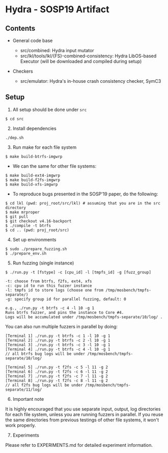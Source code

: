 # Hydra - SOSP19 Artifact

## Contents

* General code base
  - src/combined: Hydra input mutator
  - src/lkl/tools/lkl/{FS}-combined-consistency: Hydra LibOS-based Executor
    (will be downloaded and compiled during setup)

* Checkers
  - src/emulator: Hydra's in-house crash consistency checker, SymC3


## Setup

1. All setup should be done under `src`
```
$ cd src
```

2. Install dependencies
```
./dep.sh
```

3. Run make for each file system
```
$ make build-btrfs-imgwrp
```

* We can the same for other file systems:
```
$ make build-ext4-imgwrp
$ make build-f2fs-imgwrp
$ make build-xfs-imgwrp
```

* To reproduce bugs presented in the SOSP'19 paper, do the following:
```
$ cd lkl (pwd: proj_root/src/lkl) # assuming that you are in the src directory
$ make mrproper
$ git pull
$ git checkout v4.16-backport
$ ./compile -t btrfs
$ cd .. (pwd: proj_root/src)
```

4. Set up environments
```
$ sudo ./prepare_fuzzing.sh
$ ./prepare_env.sh
```

5. Run fuzzing (single instance)
```
$ ./run.py -t [fstype] -c [cpu_id] -l [tmpfs_id] -g [fuzz_group]

-t: choose from btrfs, f2fs, ext4, xfs
-c: cpu id to run this fuzzer instance
-l: tmpfs id to store logs (choose one from /tmp/mosbench/tmpfs-separate/)
-g: specify group id for parallel fuzzing, default: 0

e.g., ./run.py -t btrfs -c 4 -l 10 -g 1
Runs btrfs fuzzer, and pins the instance to Core #4.
Logs will be accumulated under /tmp/mosbench/tmpfs-separate/10/log/ .
```

You can also run multiple fuzzers in parallel by doing:
```
[Terminal 1] ./run.py -t btrfs -c 1 -l 10 -g 1
[Terminal 2] ./run.py -t btrfs -c 2 -l 10 -g 1
[Terminal 3] ./run.py -t btrfs -c 3 -l 10 -g 1
[Terminal 4] ./run.py -t btrfs -c 4 -l 10 -g 1
// all btrfs bug logs will be under /tmp/mosbench/tmpfs-separate/10/log/

[Terminal 5] ./run.py -t f2fs -c 5 -l 11 -g 2
[Terminal 6] ./run.py -t f2fs -c 6 -l 11 -g 2
[Terminal 7] ./run.py -t f2fs -c 7 -l 11 -g 2
[Terminal 8] ./run.py -t f2fs -c 8 -l 11 -g 2
// all f2fs bug logs will be under /tmp/mosbench/tmpfs-separate/11/log/
```

6. Important note

It is highly encouraged that you use separate input, output, log directories for each file system, unless you are running fuzzers in parallel. If you reuse the same directories from previous testings of other file systems, it won't work properly.

7. Experiments

Please refer to EXPERIMENTS.md for detailed experiment information.

